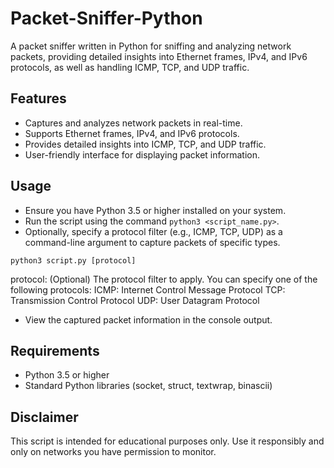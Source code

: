 # Packet-Sniffer-Python
A packet sniffer written in Python for sniffing and analyzing network packets, providing detailed insights into Ethernet frames, IPv4, and IPv6 protocols, as well as handling ICMP, TCP, and UDP traffic.

## Features
- Captures and analyzes network packets in real-time.
- Supports Ethernet frames, IPv4, and IPv6 protocols.
- Provides detailed insights into ICMP, TCP, and UDP traffic.
- User-friendly interface for displaying packet information.

## Usage
- Ensure you have Python 3.5 or higher installed on your system.
- Run the script using the command ```python3 <script_name.py>```.
- Optionally, specify a protocol filter (e.g., ICMP, TCP, UDP) as a command-line argument to capture packets of specific types.
```
python3 script.py [protocol]
```
protocol: (Optional) The protocol filter to apply. You can specify one of the following protocols:
ICMP: Internet Control Message Protocol
TCP: Transmission Control Protocol
UDP: User Datagram Protocol
- View the captured packet information in the console output.

## Requirements
- Python 3.5 or higher
- Standard Python libraries (socket, struct, textwrap, binascii)

## Disclaimer
This script is intended for educational purposes only. Use it responsibly and only on networks you have permission to monitor.
